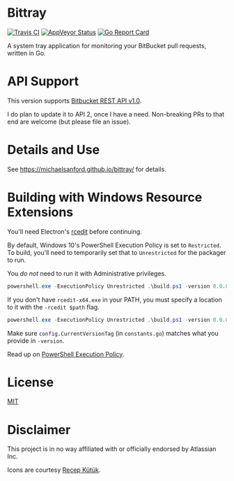 # Bittray

[![Travis CI](https://travis-ci.org/michaelsanford/bittray.svg?branch=master)](https://travis-ci.org/michaelsanford/bittray)
[![AppVeyor Status](https://ci.appveyor.com/api/projects/status/github/michaelsanford/bittray)](https://ci.appveyor.com/project/michaelsanford/bittray)
[![Go Report Card](https://goreportcard.com/badge/github.com/michaelsanford/bittray?branch=master)](https://goreportcard.com/report/github.com/michaelsanford/bittray)

A system tray application for monitoring your BitBucket pull requests, written in Go.

# API Support

This version supports [Bitbucket REST API v1.0](https://docs.atlassian.com/bitbucket-server/rest/4.10.1/bitbucket-rest.html).

I do plan to update it to API 2, once I have a need. Non-breaking PRs to that end are welcome (but please file an issue).

# Details and Use

See https://michaelsanford.github.io/bittray/ for details.

# Building with Windows Resource Extensions

You'll need Electron's [rcedit](https://github.com/electron/rcedit/releases) before continuing.

By default, Windows 10's PowerShell Execution Policy is set to `Restricted`. To build, you'll need to temporarily set that to `Unrestricted` for the packager to run.

You _do not_ need to run it with Administrative privileges.

```powershell
powershell.exe -ExecutionPolicy Unrestricted .\build.ps1 -version 0.0.0
```

If you don't have `rcedit-x64.exe` in your PATH, you must specify a location to it with the `-rcedit $path` flag.

```powershell
powershell.exe -ExecutionPolicy Unrestricted .\build.ps1 -version 0.0.0 -rcedit "E:\somepath\rcedit-x64.exe"
```

Make sure `config.CurrentVersionTag` (in `constants.go`) matches what you provide in `-version`.

Read up on [PowerShell Execution Policy](https://docs.microsoft.com/en-ca/powershell/module/microsoft.powershell.core/about/about_execution_policies).

# License

[MIT](https://github.com/michaelsanford/bittray/blob/master/LICENSE)

# Disclaimer

This project is in no way affiliated with or officially endorsed by Atlassian Inc.

Icons are courtesy [Recep Kütük](https://www.iconfinder.com/iconsets/bitsies).
